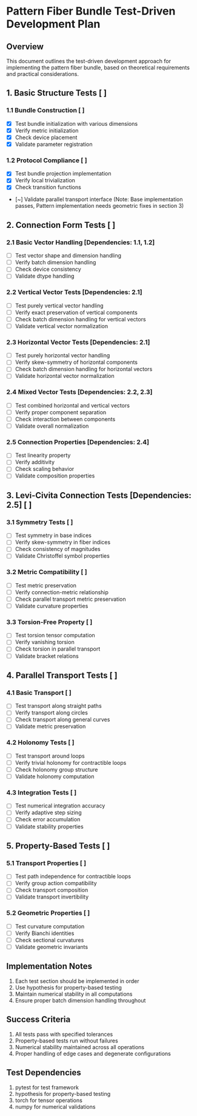 # Pattern Fiber Bundle Test-Driven Development Plan

## Overview

This document outlines the test-driven development approach for implementing the pattern fiber bundle, based on theoretical requirements and practical considerations.

## 1. Basic Structure Tests [ ]

### 1.1 Bundle Construction [ ]
- [x] Test bundle initialization with various dimensions
- [x] Verify metric initialization
- [x] Check device placement
- [x] Validate parameter registration

### 1.2 Protocol Compliance [ ]
- [x] Test bundle projection implementation
- [x] Verify local trivialization
- [x] Check transition functions
- [~] Validate parallel transport interface (Note: Base implementation passes, Pattern implementation needs geometric fixes in section 3)

## 2. Connection Form Tests [ ]

### 2.1 Basic Vector Handling [Dependencies: 1.1, 1.2]
- [ ] Test vector shape and dimension handling
- [ ] Verify batch dimension handling
- [ ] Check device consistency
- [ ] Validate dtype handling

### 2.2 Vertical Vector Tests [Dependencies: 2.1]
- [ ] Test purely vertical vector handling
- [ ] Verify exact preservation of vertical components
- [ ] Check batch dimension handling for vertical vectors
- [ ] Validate vertical vector normalization

### 2.3 Horizontal Vector Tests [Dependencies: 2.1]
- [ ] Test purely horizontal vector handling
- [ ] Verify skew-symmetry of horizontal components
- [ ] Check batch dimension handling for horizontal vectors
- [ ] Validate horizontal vector normalization

### 2.4 Mixed Vector Tests [Dependencies: 2.2, 2.3]
- [ ] Test combined horizontal and vertical vectors
- [ ] Verify proper component separation
- [ ] Check interaction between components
- [ ] Validate overall normalization

### 2.5 Connection Properties [Dependencies: 2.4]
- [ ] Test linearity property
- [ ] Verify additivity
- [ ] Check scaling behavior
- [ ] Validate composition properties

## 3. Levi-Civita Connection Tests [Dependencies: 2.5] [ ]

### 3.1 Symmetry Tests [ ]
- [ ] Test symmetry in base indices
- [ ] Verify skew-symmetry in fiber indices
- [ ] Check consistency of magnitudes
- [ ] Validate Christoffel symbol properties

### 3.2 Metric Compatibility [ ]
- [ ] Test metric preservation
- [ ] Verify connection-metric relationship
- [ ] Check parallel transport metric preservation
- [ ] Validate curvature properties

### 3.3 Torsion-Free Property [ ]
- [ ] Test torsion tensor computation
- [ ] Verify vanishing torsion
- [ ] Check torsion in parallel transport
- [ ] Validate bracket relations

## 4. Parallel Transport Tests [ ]

### 4.1 Basic Transport [ ]
- [ ] Test transport along straight paths
- [ ] Verify transport along circles
- [ ] Check transport along general curves
- [ ] Validate metric preservation

### 4.2 Holonomy Tests [ ]
- [ ] Test transport around loops
- [ ] Verify trivial holonomy for contractible loops
- [ ] Check holonomy group structure
- [ ] Validate holonomy computation

### 4.3 Integration Tests [ ]
- [ ] Test numerical integration accuracy
- [ ] Verify adaptive step sizing
- [ ] Check error accumulation
- [ ] Validate stability properties

## 5. Property-Based Tests [ ]

### 5.1 Transport Properties [ ]
- [ ] Test path independence for contractible loops
- [ ] Verify group action compatibility
- [ ] Check transport composition
- [ ] Validate transport invertibility

### 5.2 Geometric Properties [ ]
- [ ] Test curvature computation
- [ ] Verify Bianchi identities
- [ ] Check sectional curvatures
- [ ] Validate geometric invariants

## Implementation Notes

1. Each test section should be implemented in order
2. Use hypothesis for property-based testing
3. Maintain numerical stability in all computations
4. Ensure proper batch dimension handling throughout

## Success Criteria

1. All tests pass with specified tolerances
2. Property-based tests run without failures
3. Numerical stability maintained across all operations
4. Proper handling of edge cases and degenerate configurations

## Test Dependencies

1. pytest for test framework
2. hypothesis for property-based testing
3. torch for tensor operations
4. numpy for numerical validations 
